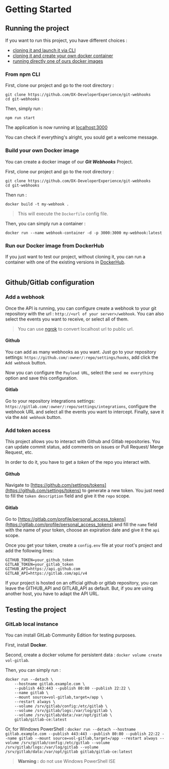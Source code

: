 # Getting Started

## Running the project

If you want to run this project, you have different choices :

- [cloning it and launch it via CLI](#from-npm-cli)
- [cloning it and create your own docker container](#build-your-own-docker-image)
- [running directly one of ours docker images](#run-our-docker-image-from-dockerhub)

### From npm CLI

First, clone our project and go to the root directory :

```
git clone https://github.com/DX-DeveloperExperience/git-webhooks
cd git-webhooks
```

Then, simply run :

```
npm run start
```

The application is now running at [localhost:3000](localhost:3000)

You can check if everything's alright, you sould get a welcome message.

### Build your own Docker image

You can create a docker image of our **_Git Webhooks_** Project.

First, clone our project and go to the root directory :

```
git clone https://github.com/DX-DeveloperExperience/git-webhooks
cd git-webhooks
```

Then run :

```
docker build -t my-webhook .
```

> This will execute the `Dockerfile` config file.

Then, you can simply run a container :

```
docker run --name webhook-container -d -p 3000:3000 my-webhook:latest
```

### Run our Docker image from DockerHub

If you just want to test our project, without cloning it, you can run a container with one of the existing versions in [DockerHub]().

```

```

## Github/Gitlab configuration

### Add a webhook

Once the API is running, you can configure create a webhook to your git repository with the url : `http://<url of your server>/webhook`. You can also select the events you want to receive, or select all of them.

> You can use [ngrok](https://ngrok.com/) to convert localhost url to public url.

#### Github

You can add as many webhooks as you want. Just go to your repository settings: `https://github.com/:owner/:repo/settings/hooks`, add click the `Add webhook` button.

Now you can configure the `Payload URL`, select the `send me everything` option and save this configuration.

#### Gitlab

Go to your repository integrations settings: `https://gitlab.com/:owner/:repo/settings/integrations`, configure the webhook URL and select all the events you want to intercept. Finally, save it via the `Add webhook` button.

### Add token access

This project allows you to interact with Github and Gitlab repositories. You can update commit status, add comments on issues or Pull Request/ Merge Request, etc.

In order to do it, you have to get a _token_ of the repo you interact with.

#### Github

Navigate to [https://github.com/settings/tokens](https://github.com/settings/tokens) to generate a new token. You just need to fill the `token description` field and give it the `repo` scope.

#### Gitlab

Go to [https://gitlab.com/profile/personal_access_tokens](https://gitlab.com/profile/personal_access_tokens) and fill the `name` field with the name of your token, choose an expiration date and give it the `api` scope.

Once you get your token, create a `config.env` file at your root's project and add the following lines:

```
GITHUB_TOKEN=your_github_token
GITLAB_TOKEN=your_gitlab_token
GITHUB_API=https://api.github.com
GITLAB_API=https://gitlab.com/api/v4
```

If your project is hosted on an official github or gitlab repository, you can leave the GITHUB_API and GITLAB_API as default. But, if you are using another host, you have to adapt the API URL.

## Testing the project

### GitLab local instance

You can install GitLab Community Edition for testing purposes.

First, install **Docker**.

Second, create a docker volume for persistent data : `docker volume create vol-gitlab`.

Then, you can simply run :

```
docker run --detach \
	--hostname gitlab.example.com \
	--publish 443:443 --publish 80:80 --publish 22:22 \
	--name gitlab \
	--mount source=vol-gitlab,target=/app \
	--restart always \
	--volume /srv/gitlab/config:/etc/gitlab \
	--volume /srv/gitlab/logs:/var/log/gitlab \
	--volume /srv/gitlab/data:/var/opt/gitlab \
	gitlab/gitlab-ce:latest
```

Or, for Windows PowerShell : `docker run --detach --hostname gitlab.example.com --publish 443:443 --publish 80:80 --publish 22:22 --name gitlab --mount source=vol-gitlab,target=/app --restart always --volume /srv/gitlab/config:/etc/gitlab --volume /srv/gitlab/logs:/var/log/gitlab --volume /srv/gitlab/data:/var/opt/gitlab gitlab/gitlab-ce:latest`

> **Warning :** do not use Windows PowerShell ISE
